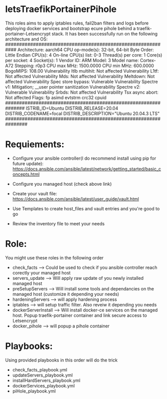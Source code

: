 # letsTraefikPortainerPihole
This roles aims to apply iptables rules, fail2ban filters and logs before deploying docker services and bootstrap ecure pihole behind a traefik-portainer-Letsencrypt stack.
It has been successfully run on the following architecture and OS:
############################################################
Architecture:                    aarch64
CPU op-mode(s):                  32-bit, 64-bit
Byte Order:                      Little Endian
CPU(s):                          4
On-line CPU(s) list:             0-3
Thread(s) per core:              1
Core(s) per socket:              4
Socket(s):                       1
Vendor ID:                       ARM
Model:                           3
Model name:                      Cortex-A72
Stepping:                        r0p3
CPU max MHz:                     1500.0000
CPU min MHz:                     600.0000
BogoMIPS:                        108.00
Vulnerability Itlb multihit:     Not affected
Vulnerability L1tf:              Not affected
Vulnerability Mds:               Not affected
Vulnerability Meltdown:          Not affected
Vulnerability Spec store bypass: Vulnerable
Vulnerability Spectre v1:        Mitigation; __user pointer sanitization
Vulnerability Spectre v2:        Vulnerable
Vulnerability Srbds:             Not affected
Vulnerability Tsx async abort:   Not affected
Flags:                           fp asimd evtstrm crc32 cpuid
###############################################################
ISTRIB_ID=Ubuntu
DISTRIB_RELEASE=20.04
DISTRIB_CODENAME=focal
DISTRIB_DESCRIPTION="Ubuntu 20.04.3 LTS"
################################################################
# Requiements:
- Configure your ansible controller(I do recommend install using pip for future update):
https://docs.ansible.com/ansible/latest/network/getting_started/basic_concepts.html

- Configure you managed host (check above link)
- Create your vault file:
https://docs.ansible.com/ansible/latest/user_guide/vault.html
- Use Templates to create host_files and vault entries and you're good to go
- Review the inventory file to meet your needs

# Role:
You might use these roles in the following order
- check_facts --> Could be used to check if you ansible controller reach corectly your managed host
- servers_update --> Will apply raw update of you newly installed managed host
- preSetupServers --> Will install some tools and dependancies on the managed host (customize it depending your needs)
- hardeningServers --> will apply hardening process
- iptables --> will setup traffic filter. Also reveiw it depending you needs
- dockerServerInstall --> Will install docker-ce services on the managed host. Popup traefik-portainer container and link secure access to Letsencrypt
- docker_pihole --> will popup a pihole container

# Playbooks:
Using provided playbooks in this order will do the trick
- check_facts_playbook.yml
- updateServers_playbook.yml
- installHardServers_playbook.yml
- dockerServices_playbook.yml
- piHole_playbook.yml
